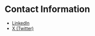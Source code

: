 # Contact Information

- [LinkedIn](https://www.linkedin.com/in/chidimma-onuora-248050176/)
- [X (Twitter)](https://x.com/mmaonuora)